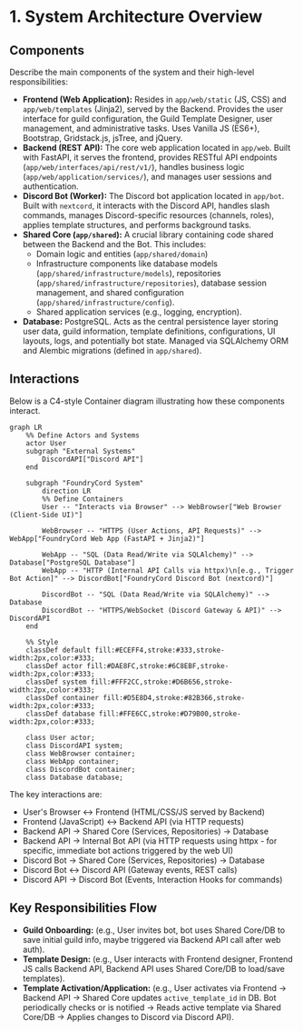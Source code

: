 # 1. System Architecture Overview

## Components

Describe the main components of the system and their high-level responsibilities:

*   **Frontend (Web Application):** Resides in `app/web/static` (JS, CSS) and `app/web/templates` (Jinja2), served by the Backend. Provides the user interface for guild configuration, the Guild Template Designer, user management, and administrative tasks. Uses Vanilla JS (ES6+), Bootstrap, Gridstack.js, jsTree, and jQuery.
*   **Backend (REST API):** The core web application located in `app/web`. Built with FastAPI, it serves the frontend, provides RESTful API endpoints (`app/web/interfaces/api/rest/v1/`), handles business logic (`app/web/application/services/`), and manages user sessions and authentication.
*   **Discord Bot (Worker):** The Discord bot application located in `app/bot`. Built with `nextcord`, it interacts with the Discord API, handles slash commands, manages Discord-specific resources (channels, roles), applies template structures, and performs background tasks.
*   **Shared Core (`app/shared`):** A crucial library containing code shared between the Backend and the Bot. This includes:
    *   Domain logic and entities (`app/shared/domain`)
    *   Infrastructure components like database models (`app/shared/infrastructure/models`), repositories (`app/shared/infrastructure/repositories`), database session management, and shared configuration (`app/shared/infrastructure/config`).
    *   Shared application services (e.g., logging, encryption).
*   **Database:** PostgreSQL. Acts as the central persistence layer storing user data, guild information, template definitions, configurations, UI layouts, logs, and potentially bot state. Managed via SQLAlchemy ORM and Alembic migrations (defined in `app/shared`).

## Interactions

Below is a C4-style Container diagram illustrating how these components interact.

```mermaid
graph LR
    %% Define Actors and Systems
    actor User
    subgraph "External Systems"
        DiscordAPI["Discord API"]
    end

    subgraph "FoundryCord System"
        direction LR
        %% Define Containers
        User -- "Interacts via Browser" --> WebBrowser["Web Browser (Client-Side UI)"]

        WebBrowser -- "HTTPS (User Actions, API Requests)" --> WebApp["FoundryCord Web App (FastAPI + Jinja2)"]
        
        WebApp -- "SQL (Data Read/Write via SQLAlchemy)" --> Database["PostgreSQL Database"]
        WebApp -- "HTTP (Internal API Calls via httpx)\n[e.g., Trigger Bot Action]" --> DiscordBot["FoundryCord Discord Bot (nextcord)"]
        
        DiscordBot -- "SQL (Data Read/Write via SQLAlchemy)" --> Database
        DiscordBot -- "HTTPS/WebSocket (Discord Gateway & API)" --> DiscordAPI
    end

    %% Style
    classDef default fill:#ECEFF4,stroke:#333,stroke-width:2px,color:#333;
    classDef actor fill:#DAE8FC,stroke:#6C8EBF,stroke-width:2px,color:#333;
    classDef system fill:#FFF2CC,stroke:#D6B656,stroke-width:2px,color:#333;
    classDef container fill:#D5E8D4,stroke:#82B366,stroke-width:2px,color:#333;
    classDef database fill:#FFE6CC,stroke:#D79B00,stroke-width:2px,color:#333;

    class User actor;
    class DiscordAPI system;
    class WebBrowser container;
    class WebApp container;
    class DiscordBot container;
    class Database database;
```

The key interactions are:

*   User's Browser <-> Frontend (HTML/CSS/JS served by Backend)
*   Frontend (JavaScript) <-> Backend API (via HTTP requests)
*   Backend API -> Shared Core (Services, Repositories) -> Database
*   Backend API -> Internal Bot API (via HTTP requests using httpx - for specific, immediate bot actions triggered by the web UI)
*   Discord Bot -> Shared Core (Services, Repositories) -> Database
*   Discord Bot <-> Discord API (Gateway events, REST calls)
*   Discord API -> Discord Bot (Events, Interaction Hooks for commands)

## Key Responsibilities Flow

*   **Guild Onboarding:** (e.g., User invites bot, bot uses Shared Core/DB to save initial guild info, maybe triggered via Backend API call after web auth).
*   **Template Design:** (e.g., User interacts with Frontend designer, Frontend JS calls Backend API, Backend API uses Shared Core/DB to load/save templates).
*   **Template Activation/Application:** (e.g., User activates via Frontend -> Backend API -> Shared Core updates `active_template_id` in DB. Bot periodically checks or is notified -> Reads active template via Shared Core/DB -> Applies changes to Discord via Discord API). 